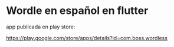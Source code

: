 # Wordle en español en flutter

app publicada en play store:

https://play.google.com/store/apps/details?id=com.boss.wordless
